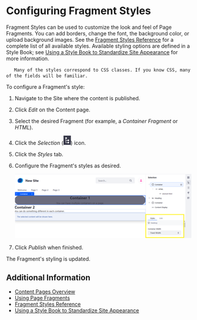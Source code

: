 # Configuring Fragment Styles

Fragment Styles can be used to customize the look and feel of Page Fragments. You can add borders, change the font, the background color, or upload background images. See the [Fragment Styles Reference](./fragment-styles-reference.md) for a complete list of all available styles. Available styling options are defined in a Style Book; see [Using a Style Book to Standardize Site Appearance](../../site-appearance/style-books/using-a-style-book-to-standardize-site-appearance.md) for more information.

```tip::
   Many of the styles correspond to CSS classes. If you know CSS, many of the fields will be familiar.
```

To configure a Fragment's style:

1. Navigate to the Site where the content is published.
2. Click _Edit_ on the Content page.
3. Select the desired Fragment (for example, a _Container Fragment_ or _HTML_).
4. Click the _Selection_ (![Selection icon](../../../images/icon-page-tree.png)) icon.
5. Click the _Styles_ tab.
6. Configure the Fragment's styles as desired.

    ![Configure Fragment Styles in the Selection menu.](./configuring-fragment-styles/images/01.png)

7. Click _Publish_ when finished.

The Fragment's styling is updated.

## Additional Information

- [Content Pages Overview](../../creating-pages/building-and-managing-content-pages/content-pages-overview.md)
- [Using Page Fragments](./using-page-fragments.md)
- [Fragment Styles Reference](./fragment-styles-reference.md)
- [Using a Style Book to Standardize Site Appearance](../../site-appearance/style-books/using-a-style-book-to-standardize-site-appearance.md)
